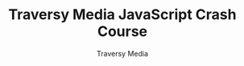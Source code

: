 ---
title: "Traversy Media JavaScript Crash Course"
description: "A comprehensive 3-hour crash course covering modern JavaScript fundamentals."
topic: "Web Development"
category: youtube
format: video
author: "Traversy Media"
url: "https://www.youtube.com/watch?v=hdI2bqOjy3c"
tags: ["javascript", "crash-course", "fundamentals"]
difficulty: intermediate
estimatedTime: "3 hours"
license: "Free"
isFree: true
isOpenSource: false
roadmapUrl: "https://roadmap.sh/javascript"
roadmapPath: "javascript"
publishedAt: 2025-10-16
featured: false
---